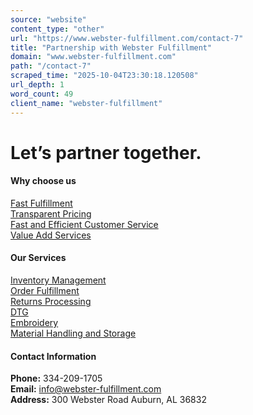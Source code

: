 ```yaml
---
source: "website"
content_type: "other"
url: "https://www.webster-fulfillment.com/contact-7"
title: "Partnership with Webster Fulfillment"
domain: "www.webster-fulfillment.com"
path: "/contact-7"
scraped_time: "2025-10-04T23:30:18.120508"
url_depth: 1
word_count: 49
client_name: "webster-fulfillment"
---
```


# Let’s partner together.

#### Why choose us

[Fast Fulfillment](https://flounder-tunny-b657.squarespace.com/why-choose-us#block-yui_3_17_2_1_1711084359556_23465)  
[Transparent Pricing](https://flounder-tunny-b657.squarespace.com/why-choose-us#block-b7ad18ebf92083211e1b)  
[Fast and Efficient Customer Service](https://flounder-tunny-b657.squarespace.com/why-choose-us#block-yui_3_17_2_1_1711087531734_5754)  
[Value Add Services](https://flounder-tunny-b657.squarespace.com/why-choose-us#block-yui_3_17_2_1_1711087531734_27037)

#### Our Services

[Inventory Management](https://flounder-tunny-b657.squarespace.com/services#block-yui_3_17_2_1_1711087531734_105327)  
[Order Fulfillment](https://flounder-tunny-b657.squarespace.com/services#block-yui_3_17_2_1_1711087531734_122672)  
[Returns Processing](https://flounder-tunny-b657.squarespace.com/services#block-8d733ab886a01253f3d7)  
[DTG](https://flounder-tunny-b657.squarespace.com/services#block-yui_3_17_2_1_1711087531734_150377)  
[Embroidery](https://flounder-tunny-b657.squarespace.com/services#block-yui_3_17_2_1_1711087531734_169661)  
[Material Handling and Storage](https://flounder-tunny-b657.squarespace.com/services#block-yui_3_17_2_1_1711087531734_186528)

#### Contact Information

**Phone:** 334-209-1705  
**Email:** [info@webster-fulfillment.com](mailto:info@webster-fulfillment.com)  
**Address:** 300 Webster Road Auburn, AL 36832